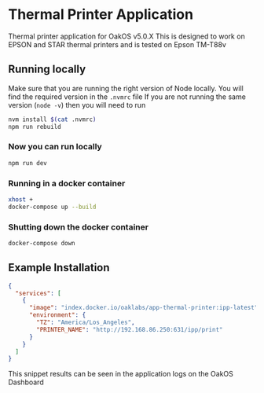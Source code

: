# Thermal Printer Application

Thermal printer application for OakOS v5.0.X
This is designed to work on EPSON and STAR thermal printers and is tested on Epson TM-T88v

## Running locally

Make sure that you are running the right version of Node locally. You will find the required version in the `.nvmrc` file
If you are not running the same version (`node -v`) then you will need to run

``` bash
nvm install $(cat .nvmrc)
npm run rebuild
```

### Now you can run locally

``` bash
npm run dev
```

### Running in a docker container

``` bash
xhost +
docker-compose up --build
```

### Shutting down the  docker container

``` bash
docker-compose down
```

## Example Installation

``` json
{
  "services": [
    {
      "image": "index.docker.io/oaklabs/app-thermal-printer:ipp-latest",
      "environment": {
        "TZ": "America/Los_Angeles",
        "PRINTER_NAME": "http://192.168.86.250:631/ipp/print"
      }
    }
  ]
}

```

This snippet results can be seen in the application logs on the OakOS Dashboard
